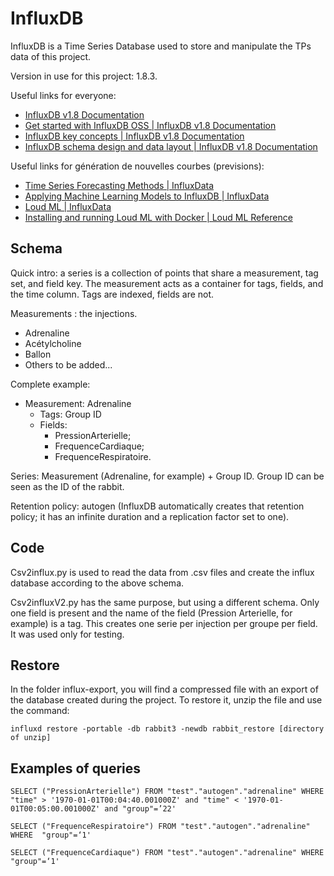 # InfluxDB

InfluxDB is a Time Series Database used to store and manipulate the TPs data of this project. 

Version in use for this project: 1.8.3.

Useful links for everyone:
- [InfluxDB v1.8 Documentation](https://docs.influxdata.com/influxdb/v1.8/)
- [Get started with InfluxDB OSS | InfluxDB v1.8 Documentation](https://docs.influxdata.com/influxdb/v1.8/introduction/get-started/)
- [InfluxDB key concepts | InfluxDB v1.8 Documentation](https://docs.influxdata.com/influxdb/v1.8/concepts/key_concepts/)
- [InfluxDB schema design and data layout | InfluxDB v1.8 Documentation](https://docs.influxdata.com/influxdb/v1.8/concepts/schema_and_data_layout/)

Useful links for génération de nouvelles courbes (previsions):
- [Time Series Forecasting Methods | InfluxData](https://www.influxdata.com/time-series-forecasting-methods/)
- [Applying Machine Learning Models to InfluxDB | InfluxData](https://www.influxdata.com/blog/applying-machine-learning-models-to-influxdb-with-loud-ml-docker-for-time-series-predictions/)
- [Loud ML | InfluxData](https://www.influxdata.com/partners/loud-ml/)
- [Installing and running Loud ML with Docker | Loud ML Reference](https://loudml.io/en/loudml/reference/current/docker.html)


## Schema 

Quick intro: a series is a collection of points that share a measurement, tag set, and field key. The measurement acts as a container for tags, fields, and the time column. Tags are indexed, fields are not.

Measurements : the injections.
- Adrenaline
- Acétylcholine
- Ballon
- Others to be added...

Complete example:

- Measurement: Adrenaline 
  - Tags: Group ID
  - Fields: 
	- PressionArterielle;
	- FrequenceCardiaque;
	- FrequenceRespiratoire.

Series: Measurement (Adrenaline, for example) + Group ID. Group ID can be seen as the ID of the rabbit. 

Retention policy: autogen (InfluxDB automatically creates that retention policy; it has an infinite duration and a replication factor set to one).

## Code

Csv2influx.py is used to read the data from .csv files and create the influx database according to the above schema.

Csv2influxV2.py has the same purpose, but using a different schema. Only one field is present and the name of the field (Pression Arterielle, for example) is a tag. This creates one serie per injection per groupe per field. It was used only for testing.

## Restore

In the folder influx-export, you will find a compressed file with an export of the database created during the project. To restore it, unzip the file and use the command:
```
influxd restore -portable -db rabbit3 -newdb rabbit_restore [directory of unzip]
```

## Examples of queries
```
SELECT ("PressionArterielle") FROM "test"."autogen"."adrenaline" WHERE "time" > '1970-01-01T00:04:40.001000Z' and "time" < '1970-01-01T00:05:00.001000Z' and "group"=’22'

SELECT ("FrequenceRespiratoire") FROM "test"."autogen"."adrenaline" WHERE  "group"=‘1'

SELECT ("FrequenceCardiaque") FROM "test"."autogen"."adrenaline" WHERE  "group"=‘1'
```
